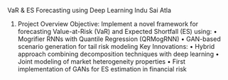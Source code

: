 VaR & ES Forecasting using Deep Learning
Indu Sai Atla

1. Project Overview
Objective: Implement a novel framework for forecasting Value-at-Risk (VaR) and Expected
Shortfall (ES) using:
• Mogrifier RNNs with Quantile Regression (QRMogRNN)
• GAN-based scenario generation for tail risk modeling
Key Innovations:
• Hybrid approach combining decomposition techniques with deep learning
• Joint modeling of market heterogeneity properties
• First implementation of GANs for ES estimation in financial risk
